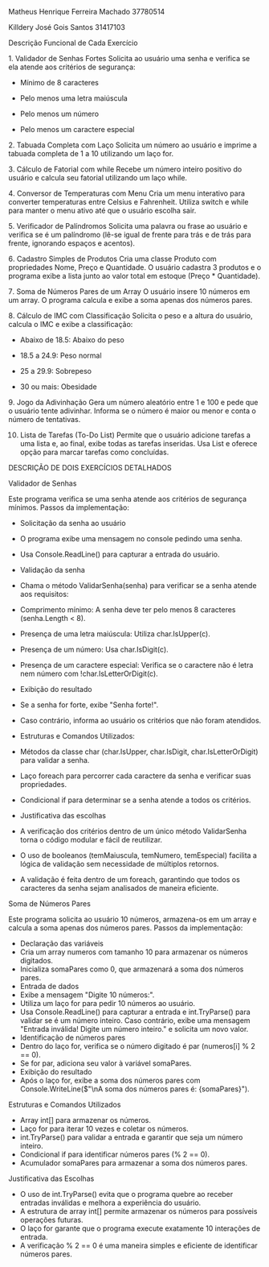 Matheus Henrique Ferreira Machado  37780514

Killdery José Gois Santos          31417103

Descrição Funcional de Cada Exercício

1️. Validador de Senhas Fortes
Solicita ao usuário uma senha e verifica se ela atende aos critérios de segurança:

- Mínimo de 8 caracteres

- Pelo menos uma letra maiúscula

- Pelo menos um número

- Pelo menos um caractere especial

2️. Tabuada Completa com Laço
Solicita um número ao usuário e imprime a tabuada completa de 1 a 10 utilizando um laço for.

3️. Cálculo de Fatorial com while
Recebe um número inteiro positivo do usuário e calcula seu fatorial utilizando um laço while.

4️. Conversor de Temperaturas com Menu
Cria um menu interativo para converter temperaturas entre Celsius e Fahrenheit. Utiliza switch e while para manter o menu ativo até que o usuário escolha sair.

5️. Verificador de Palíndromos
Solicita uma palavra ou frase ao usuário e verifica se é um palíndromo (lê-se igual de frente para trás e de trás para frente, ignorando espaços e acentos).

6️. Cadastro Simples de Produtos
Cria uma classe Produto com propriedades Nome, Preço e Quantidade. O usuário cadastra 3 produtos e o programa exibe a lista junto ao valor total em estoque (Preço * Quantidade).

7️. Soma de Números Pares de um Array
O usuário insere 10 números em um array. O programa calcula e exibe a soma apenas dos números pares.

8️. Cálculo de IMC com Classificação
Solicita o peso e a altura do usuário, calcula o IMC e exibe a classificação:

- Abaixo de 18.5: Abaixo do peso

- 18.5 a 24.9: Peso normal

- 25 a 29.9: Sobrepeso

- 30 ou mais: Obesidade

9️. Jogo da Adivinhação
Gera um número aleatório entre 1 e 100 e pede que o usuário tente adivinhar. Informa se o número é maior ou menor e conta o número de tentativas.

10. Lista de Tarefas (To-Do List)
Permite que o usuário adicione tarefas a uma lista e, ao final, exibe todas as tarefas inseridas. Usa List<string> e oferece opção para marcar tarefas como concluídas.


DESCRIÇÃO DE DOIS EXERCÍCIOS DETALHADOS


Validador de Senhas

Este programa verifica se uma senha atende aos critérios de segurança mínimos.
 Passos da implementação:
- Solicitação da senha ao usuário
- O programa exibe uma mensagem no console pedindo uma senha.
- Usa Console.ReadLine() para capturar a entrada do usuário.
- Validação da senha
- Chama o método ValidarSenha(senha) para verificar se a senha atende aos requisitos:
- Comprimento mínimo: A senha deve ter pelo menos 8 caracteres (senha.Length < 8).
- Presença de uma letra maiúscula: Utiliza char.IsUpper(c).
- Presença de um número: Usa char.IsDigit(c).
- Presença de um caractere especial: Verifica se o caractere não é letra nem número com !char.IsLetterOrDigit(c).
- Exibição do resultado
- Se a senha for forte, exibe "Senha forte!".
- Caso contrário, informa ao usuário os critérios que não foram atendidos.
- 
   Estruturas e Comandos Utilizados:
  
- Métodos da classe char (char.IsUpper, char.IsDigit, char.IsLetterOrDigit) para validar a senha.
- Laço foreach para percorrer cada caractere da senha e verificar suas propriedades.
- Condicional if para determinar se a senha atende a todos os critérios.
- 
   Justificativa das escolhas
  
- A verificação dos critérios dentro de um único método ValidarSenha torna o código modular e fácil de reutilizar.
- O uso de booleanos (temMaiuscula, temNumero, temEspecial) facilita a lógica de validação sem necessidade de múltiplos retornos.
- A validação é feita dentro de um foreach, garantindo que todos os caracteres da senha sejam analisados de maneira eficiente.


 Soma de Números Pares 
 
 
Este programa solicita ao usuário 10 números, armazena-os em um array e calcula a soma apenas dos números pares.
 Passos da implementação:
- Declaração das variáveis
- Cria um array numeros com tamanho 10 para armazenar os números digitados.
- Inicializa somaPares como 0, que armazenará a soma dos números pares.
- Entrada de dados
- Exibe a mensagem "Digite 10 números:".
- Utiliza um laço for para pedir 10 números ao usuário.
- Usa Console.ReadLine() para capturar a entrada e int.TryParse() para validar se é um número inteiro. Caso contrário, exibe uma mensagem "Entrada inválida! Digite um número inteiro." e solicita um novo valor.
- Identificação de números pares
- Dentro do laço for, verifica se o número digitado é par (numeros[i] % 2 == 0).
- Se for par, adiciona seu valor à variável somaPares.
- Exibição do resultado
- Após o laço for, exibe a soma dos números pares com Console.WriteLine($"\nA soma dos números pares é: {somaPares}").

 Estruturas e Comandos Utilizados
- Array int[] para armazenar os números.
- Laço for para iterar 10 vezes e coletar os números.
- int.TryParse() para validar a entrada e garantir que seja um número inteiro.
- Condicional if para identificar números pares (% 2 == 0).
- Acumulador somaPares para armazenar a soma dos números pares.

Justificativa das Escolhas
- O uso de int.TryParse() evita que o programa quebre ao receber entradas inválidas e melhora a experiência do usuário.
- A estrutura de array int[] permite armazenar os números para possíveis operações futuras.
- O laço for garante que o programa execute exatamente 10 interações de entrada.
- A verificação % 2 == 0 é uma maneira simples e eficiente de identificar números pares.











